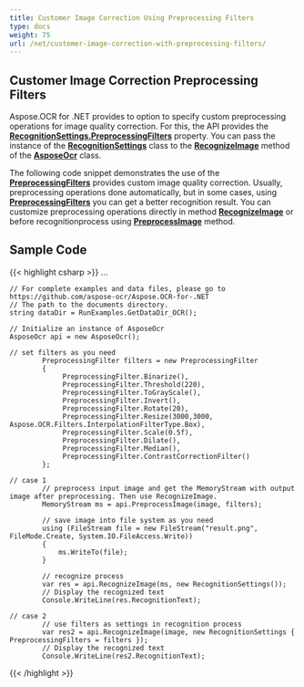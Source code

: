 ```yaml
---
title: Customer Image Correction Using Preprocessing Filters
type: docs
weight: 75
url: /net/customer-image-correction-with-preprocessing-filters/
---
```

## **Customer Image Correction Preprocessing Filters**
Aspose.OCR for .NET provides to option to specify custom preprocessing operations for image quality correction. 
For this, the API provides the [**RecognitionSettings.PreprocessingFilters**](https://apireference.aspose.com/ocr/net/aspose.ocr/recognitionsettings/properties/preprocessingfilters) property. 
You can pass the instance of the [**RecognitionSettings**](https://apireference.aspose.com/ocr/net/aspose.ocr/recognitionsettings) class to the [**RecognizeImage**](https://apireference.aspose.com/ocr/net/aspose.ocr/asposeocr/methods/recognizeimage/index) method of the [**AsposeOcr**](https://apireference.aspose.com/ocr/net/aspose.ocr/asposeocr) class.

The following code snippet demonstrates the use of the [**PreprocessingFilters**](https://apireference.aspose.com/ocr/net/aspose.ocr.models.preprocessingfilters/preprocessingfilter) provides custom image quality correction. 
Usually, preprocessing operations done automatically, but in some cases, using [**PreprocessingFilters**](https://apireference.aspose.com/ocr/net/aspose.ocr.models.preprocessingfilters/preprocessingfilter) you can get a better recognition result.
You can customize preprocessing operations directly in method [**RecognizeImage**](https://apireference.aspose.com/ocr/net/aspose.ocr.asposeocr/recognizeimage/methods/5) or before recognitionprocess using [**PreprocessImage**](https://apireference.aspose.com/ocr/net/aspose.ocr.asposeocr/preprocessimage/methods/1) method.


## Sample Code

{{< highlight csharp >}}
...

	// For complete examples and data files, please go to https://github.com/aspose-ocr/Aspose.OCR-for-.NET
	// The path to the documents directory.
	string dataDir = RunExamples.GetDataDir_OCR();

	// Initialize an instance of AsposeOcr
	AsposeOcr api = new AsposeOcr();

	// set filters as you need
            PreprocessingFilter filters = new PreprocessingFilter
            {
                 PreprocessingFilter.Binarize(),
                 PreprocessingFilter.Threshold(220),
                 PreprocessingFilter.ToGrayScale(),
                 PreprocessingFilter.Invert(),
                 PreprocessingFilter.Rotate(20),
                 PreprocessingFilter.Resize(3000,3000, Aspose.OCR.Filters.InterpolationFilterType.Box),
                 PreprocessingFilter.Scale(0.5f),
                 PreprocessingFilter.Dilate(),
				 PreprocessingFilter.Median(),
				 PreprocessingFilter.ContrastCorrectionFilter()
            };

    // case 1
            // preprocess input image and get the MemoryStream with output image after preprocessing. Then use RecognizeImage.
            MemoryStream ms = api.PreprocessImage(image, filters);

            // save image into file system as you need
            using (FileStream file = new FileStream("result.png", FileMode.Create, System.IO.FileAccess.Write))
            {
                ms.WriteTo(file);
            }

            // recognize process
            var res = api.RecognizeImage(ms, new RecognitionSettings());
			// Display the recognized text
            Console.WriteLine(res.RecognitionText);

    // case 2 
            // use filters as settings in recognition process
            var res2 = api.RecognizeImage(image, new RecognitionSettings { PreprocessingFilters = filters });
			// Display the recognized text
            Console.WriteLine(res2.RecognitionText);
			
			
{{< /highlight >}}


